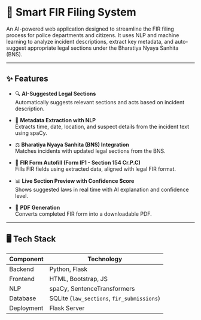 # 🚓 Smart FIR Filing System

An AI-powered web application designed to streamline the FIR filing process for police departments and citizens. It uses NLP and machine learning to analyze incident descriptions, extract key metadata, and auto-suggest appropriate legal sections under the Bharatiya Nyaya Sanhita (BNS).

---

## ✨ Features

- 🔍 **AI-Suggested Legal Sections**  
  Automatically suggests relevant sections and acts based on incident description.

- 🧠 **Metadata Extraction with NLP**  
  Extracts time, date, location, and suspect details from the incident text using spaCy.

- ⚖️ **Bharatiya Nyaya Sanhita (BNS) Integration**  
  Matches incidents with updated legal sections from the BNS.

- 🧾 **FIR Form Autofill (Form IF1 - Section 154 Cr.P.C)**  
  Fills FIR fields using extracted data, aligned with legal FIR format.

- 📊 **Live Section Preview with Confidence Score**  
  Shows suggested laws in real time with AI explanation and confidence level.

- 📄 **PDF Generation**  
  Converts completed FIR form into a downloadable PDF.

---

## 🖥️ Tech Stack

| Component      | Technology                |
|----------------|---------------------------|
| Backend        | Python, Flask             |
| Frontend       | HTML, Bootstrap, JS       |
| NLP            | spaCy, SentenceTransformers |
| Database       | SQLite (`law_sections`, `fir_submissions`) |
| Deployment     | Flask Server              |

